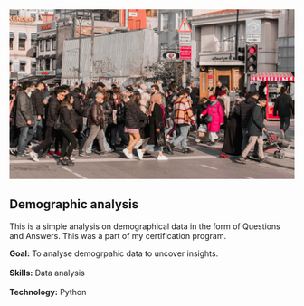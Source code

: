 
<img src="https://github.com/Abhishek321Kumar/Data-analysis-files/blob/main/Demographic analysis/demographic.jpg" alt="demographic data" width="700" height="300" style="object-fit:cover;" />

## Demographic analysis
<p>This is a simple analysis on demographical data in the form of Questions and Answers. This was a part of my certification program.</p>
<div><b>Goal:</b> To analyse demogrpahic data to uncover insights.</div>
<br/>
<div><b>Skills:</b> Data analysis</div>
<br/>
<div><b>Technology:</b> Python</div>
